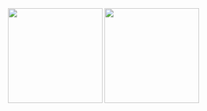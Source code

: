 <div align='center'>
  <img height="190em" src="https://github-readme-stats.vercel.app/api/top-langs/?username=satsera2019&layout=compact&langs_count=15&theme=dark"/> 
  <img height="190em" src="https://github-readme-stats.vercel.app/api?username=satsera2019&show_icons=true&theme=dark"/>
</div>
